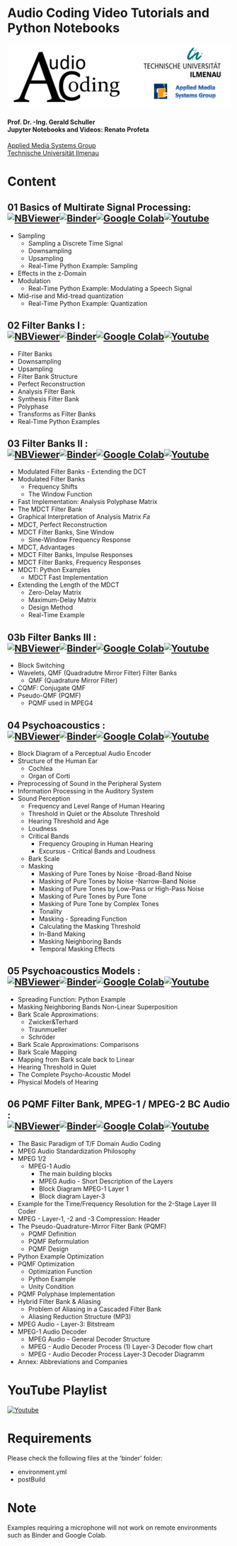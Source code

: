 # Audio Coding Video Tutorials and Python Notebooks
<p align="center">
    <img src="./images/ac_header.png">
</p>

#### Prof. Dr. -Ing. Gerald Schuller <br> Jupyter Notebooks and Videos: Renato Profeta
[Applied Media Systems Group](https://www.tu-ilmenau.de/en/applied-media-systems-group/) <br>
[Technische Universität Ilmenau](https://www.tu-ilmenau.de/)

# Content
## 01 Basics of Multirate Signal Processing:<br> [![NBViewer](https://badgen.net/badge/Launch/on%20NBViewer/blue?icon=terminal)](https://nbviewer.jupyter.org/github/GuitarsAI/AudioCodingTutorials/blob/master/AC_01_Basics_Multirate.ipynb)[![Binder](https://mybinder.org/badge_logo.svg)](https://mybinder.org/v2/gh/GuitarsAI/AudioCodingTutorials/master?filepath=AC_01_Basics_Multirate.ipynb)[![Google Colab](https://badgen.net/badge/Launch/on%20Google%20Colab/black?icon=terminal)](https://colab.research.google.com/github/GuitarsAI/AudioCodingTutorials/blob/master/AC_01_Basics_Multirate.ipynb)[![Youtube](https://badgen.net/badge/Launch/on%20YouTube/red?icon=terminal)](https://youtu.be/Tp96ICZ_pMg)

  - Sampling
    - Sampling a Discrete Time Signal
    - Downsampling
    - Upsampling
    - Real-Time Python Example: Sampling
  - Effects in the z-Domain
  - Modulation
    - Real-Time Python Example: Modulating a Speech Signal
  - Mid-rise and Mid-tread quantization
    - Real-Time Python Example: Quantization

## 02 Filter Banks I :<br> [![NBViewer](https://badgen.net/badge/Launch/on%20NBViewer/blue?icon=terminal)](https://nbviewer.jupyter.org/github/GuitarsAI/AudioCodingTutorials/blob/master/AC_02_FilterBanks1.ipynb)[![Binder](https://mybinder.org/badge_logo.svg)](https://mybinder.org/v2/gh/GuitarsAI/AudioCodingTutorials/master?filepath=AC_02_FilterBanks1.ipynb)[![Google Colab](https://badgen.net/badge/Launch/on%20Google%20Colab/black?icon=terminal)](https://colab.research.google.com/github/GuitarsAI/AudioCodingTutorials/blob/master/AC_02_FilterBanks1.ipynb)[![Youtube](https://badgen.net/badge/Launch/on%20YouTube/red?icon=terminal)](https://youtu.be/Zk8Oum6LtUc)

  - Filter Banks
  - Downsampling
  - Upsampling
  - Filter Bank Structure
  - Perfect Reconstruction
  - Analysis Filter Bank
  - Synthesis Filter Bank
  - Polyphase
  - Transforms as Filter Banks
  - Real-Time Python Examples

## 03 Filter Banks II :<br> [![NBViewer](https://badgen.net/badge/Launch/on%20NBViewer/blue?icon=terminal)](https://nbviewer.jupyter.org/github/GuitarsAI/AudioCodingTutorials/blob/master/AC_03_FilterBanks2.ipynb)[![Binder](https://mybinder.org/badge_logo.svg)](https://mybinder.org/v2/gh/GuitarsAI/AudioCodingTutorials/master?filepath=AC_03_FilterBanks2.ipynb)[![Google Colab](https://badgen.net/badge/Launch/on%20Google%20Colab/black?icon=terminal)](https://colab.research.google.com/github/GuitarsAI/AudioCodingTutorials/blob/master/AC_03_FilterBanks2.ipynb)[![Youtube](https://badgen.net/badge/Launch/on%20YouTube/red?icon=terminal)](https://youtu.be/f1ykTtvWkwM)

  - Modulated Filter Banks - Extending the DCT
  - Modulated Filter Banks
    - Frequency Shifts
    - The Window Function
  - Fast Implementation: Analysis Polyphase Matrix
  - The MDCT Filter Bank
  - Graphical Interpretation of Analysis Matrix  𝐹𝑎
  - MDCT, Perfect Reconstruction
  - MDCT Filter Banks, Sine Window
    - Sine-Window Frequency Response
  - MDCT, Advantages
  - MDCT Filter Banks, Impulse Responses
  - MDCT Filter Banks, Frequency Responses
  - MDCT: Python Examples
    - MDCT Fast Implementation
  - Extending the Length of the MDCT
    - Zero-Delay Matrix
    - Maximum-Delay Matrix
    - Design Method
    - Real-Time Example
    
## 03b Filter Banks III :<br> [![NBViewer](https://badgen.net/badge/Launch/on%20NBViewer/blue?icon=terminal)](https://nbviewer.jupyter.org/github/GuitarsAI/AudioCodingTutorials/blob/master/AC_03b_FilterBanks3.ipynb)[![Binder](https://mybinder.org/badge_logo.svg)](https://mybinder.org/v2/gh/GuitarsAI/AudioCodingTutorials/master?filepath=AC_03b_FilterBanks3.ipynb)[![Google Colab](https://badgen.net/badge/Launch/on%20Google%20Colab/black?icon=terminal)](https://colab.research.google.com/github/GuitarsAI/AudioCodingTutorials/blob/master/AC_03b_FilterBanks3.ipynb)[![Youtube](https://badgen.net/badge/Launch/on%20YouTube/red?icon=terminal)](https://youtu.be/eLHqX6qZcX4)

  - Block Switching
  - Wavelets, QMF (Quadradutre Mirror Filter) Filter Banks
    - QMF (Quadrature Mirror Filter)
  - CQMF: Conjugate QMF
  - Pseudo-QMF (PQMF)
    - PQMF used in MPEG4
    
## 04 Psychoacoustics :<br> [![NBViewer](https://badgen.net/badge/Launch/on%20NBViewer/blue?icon=terminal)](https://nbviewer.jupyter.org/github/GuitarsAI/AudioCodingTutorials/blob/master/AC_04_psychoAcoustics.ipynb)[![Binder](https://mybinder.org/badge_logo.svg)](https://mybinder.org/v2/gh/GuitarsAI/AudioCodingTutorials/master?filepath=AC_04_psychoAcoustics.ipynb)[![Google Colab](https://badgen.net/badge/Launch/on%20Google%20Colab/black?icon=terminal)](https://colab.research.google.com/github/GuitarsAI/AudioCodingTutorials/blob/master/AC_04_psychoAcoustics.ipynb)[![Youtube](https://badgen.net/badge/Launch/on%20YouTube/red?icon=terminal)](https://youtu.be/Dp9NhFShaPM)

  - Block Diagram of a Perceptual Audio Encoder
  - Structure of the Human Ear
    - Cochlea
    - Organ of Corti
  - Preprocessing of Sound in the Peripheral System
  - Information Processing in the Auditory System
  - Sound Perception
    - Frequency and Level Range of Human Hearing
    - Threshold in Quiet or the Absolute Threshold
    - Hearing Threshold and Age
    - Loudness
    - Critical Bands
        - Frequency Grouping in Human Hearing
        - Excursus - Critical Bands and Loudness
    - Bark Scale
    - Masking
        - Masking of Pure Tones by Noise -Broad-Band Noise
        - Masking of Pure Tones by Noise -Narrow-Band Noise
        - Masking of Pure Tones by Low-Pass or High-Pass Noise
        - Masking of Pure Tones by Pure Tone
        - Masking of Pure Tone by Complex Tones
        - Tonality
        - Masking - Spreading Function
        - Calculating the Masking Threshold
        - In-Band Making
        - Masking Neighboring Bands
        - Temporal Masking Effects
        
## 05 Psychoacoustics Models :<br> [![NBViewer](https://badgen.net/badge/Launch/on%20NBViewer/blue?icon=terminal)](https://nbviewer.jupyter.org/github/GuitarsAI/AudioCodingTutorials/blob/master/AC_05_psychoAcousticsModels.ipynb)[![Binder](https://mybinder.org/badge_logo.svg)](https://mybinder.org/v2/gh/GuitarsAI/AudioCodingTutorials/master?filepath=AC_05_psychoAcousticsModels.ipynb)[![Google Colab](https://badgen.net/badge/Launch/on%20Google%20Colab/black?icon=terminal)](https://colab.research.google.com/github/GuitarsAI/AudioCodingTutorials/blob/master/AC_05_psychoAcousticsModels.ipynb)[![Youtube](https://badgen.net/badge/Launch/on%20YouTube/red?icon=terminal)](https://youtu.be/CulE7VNtf5Q)

- Spreading Function: Python Example
- Masking Neighboring Bands Non-Linear Superposition
- Bark Scale Approximations:
    - Zwicker&Terhard
     - Traunmueller
     - Schröder
- Bark Scale Approximations: Comparisons
- Bark Scale Mapping
- Mapping from Bark scale back to Linear
- Hearing Threshold in Quiet
- The Complete Psycho-Acoustic Model
- Physical Models of Hearing
    
## 06 PQMF Filter Bank, MPEG-1 / MPEG-2 BC Audio :<br> [![NBViewer](https://badgen.net/badge/Launch/on%20NBViewer/blue?icon=terminal)](https://nbviewer.jupyter.org/github/GuitarsAI/AudioCodingTutorials/blob/master/AC_06_PQMF_FilterBank.ipynb)[![Binder](https://mybinder.org/badge_logo.svg)](https://mybinder.org/v2/gh/GuitarsAI/AudioCodingTutorials/master?filepath=AC_06_PQMF_FilterBank.ipynb)[![Google Colab](https://badgen.net/badge/Launch/on%20Google%20Colab/black?icon=terminal)](https://colab.research.google.com/github/GuitarsAI/AudioCodingTutorials/blob/master/AC_06_PQMF_FilterBank.ipynb)[![Youtube](https://badgen.net/badge/Launch/on%20YouTube/red?icon=terminal)](https://youtu.be/yiPMDqBT7qk)

- The Basic Paradigm of T/F Domain Audio Coding
- MPEG Audio Standardization Philosophy
- MPEG 1/2
    - MPEG-1 Audio
        - The main building blocks
        - MPEG Audio - Short Description of the Layers
        - Block Diagram MPEG-1 Layer 1
        - Block diagram Layer-3
- Example for the Time/Frequency Resolution for the 2-Stage Layer III Coder
- MPEG - Layer-1, -2 and -3 Compression: Header
- The Pseudo-Quadrature-Mirror Filter Bank (PQMF)
    - PQMF Definition
    - PQMF Reformulation
    - PQMF Design
- Python Example Optimization
- PQMF Optimization
    - Optimization Function
    - Python Example
    - Unity Condition
- PQMF Polyphase Implementation
- Hybrid Filter Bank & Aliasing
    - Problem of Aliasing in a Cascaded Filter Bank
    - Aliasing Reduction Structure (MP3)
- MPEG Audio - Layer-3: Bitstream
- MPEG-1 Audio Decoder
    - MPEG Audio – General Decoder Structure
    - MPEG - Audio Decoder Process (1) Layer-3 Decoder flow chart
    - MPEG - Audio Decoder Process Layer-3 Decoder Diagramm
- Annex: Abbreviations and Companies
    
 # YouTube Playlist
 [![Youtube](https://badgen.net/badge/Launch/on%20YouTube/red?icon=terminal)](https://www.youtube.com/playlist?list=PL6QnpHKwdPYjRWkWLswWmxFrDmj6leRwh)
 
# Requirements
Please check the following files at the 'binder' folder:
  - environment.yml
  - postBuild
  
 # Note
 Examples requiring a microphone will not work on remote environments such as Binder and Google Colab. 

